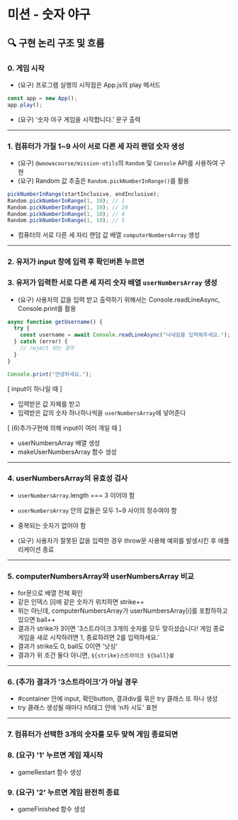 # 미션 - 숫자 야구

## 🔍 구현 논리 구조 및 흐름

### 0. 게임 시작

- (요구) 프로그램 실행의 시작점은 App.js의 play 메서드

```javascript
const app = new App();
app.play();
```

- (요구) '숫자 야구 게임을 시작합니다.' 문구 출력

---

### 1. 컴퓨터가 가질 1~9 사이 서로 다른 세 자리 랜덤 숫자 생성

- (요구) `@woowacourse/mission-utils`의 `Random` 및 `Console` API를 사용하여 구현
- (요구) Random 값 추출은 `Random.pickNumberInRange()`를 활용

```javascript
pickNumberInRange(startInclusive, endInclusive);
Random.pickNumberInRange(1, 10); // 1
Random.pickNumberInRange(1, 10); // 10
Random.pickNumberInRange(1, 10); // 4
Random.pickNumberInRange(1, 10); // 5
```

- 컴퓨터의 서로 다른 세 자리 랜덤 값 배열 `computerNumbersArray` 생성

---

### 2. 유저가 input 창에 입력 후 확인버튼 누르면

### 3. 유저가 입력한 서로 다른 세 자리 숫자 배열 `userNumbersArray` 생성

- (요구) 사용자의 값을 입력 받고 출력하기 위해서는 Console.readLineAsync, Console.print를 활용

```javascript
async function getUsername() {
  try {
    const username = await Console.readLineAsync("닉네임을 입력해주세요.");
  } catch (error) {
    // reject 되는 경우
  }
}
```

```javascript
Console.print("안녕하세요.");
```

[ input이 하나일 때 ]

- 입력받은 값 자체를 받고
- 입력받은 값의 숫자 하나하나씩을 `userNumbersArray`에 넣어준다

[ (6)추가구현에 의해 input이 여러 개일 때 ]

- userNumbersArray 배열 생성
- makeUserNumbersArray 함수 생성

---

### 4. userNumbersArray의 유효성 검사

- `userNumbersArray`.length === 3 이어야 함
- `userNumbersArray` 안의 값들은 모두 1~9 사이의 정수여야 함
- 중복되는 숫자가 없어야 함

- (요구) 사용자가 잘못된 값을 입력한 경우 throw문 사용해 예외를 발생시킨 후 애플리케이션 종료

---

### 5. computerNumbersArray와 userNumbersArray 비교

- for문으로 배열 전체 확인
- 같은 인덱스 [i]에 같은 숫자가 위치하면 strike++
- 위는 아닌데, computerNumbersArray가 userNumbersArray[i]를 포함하하고 있으면 ball++
- 결과가 strike가 3이면 '3스트라이크 3개의 숫자를 모두 맞히셨습니다! 게임 종료
  게임을 새로 시작하려면 1, 종료하려면 2를 입력하세요.'
- 결과가 strike도 0, ball도 0이면 '낫싱'
- 결과가 위 조건 둘다 아니면, `${strike}스트라이크 ${ball}볼`

---

### 6. (추가) 결과가 '3스트라이크'가 아닐 경우

- #container 안에 input, 확인button, 결과div를 묶은 try 클래스 또 하나 생성
- try 클래스 생성될 때마다 h5태그 안에 'n차 시도' 표현

---

### 7. 컴퓨터가 선택한 3개의 숫자를 모두 맞혀 게임 종료되면

### 8. (요구) '1' 누르면 게임 재시작

- gameRestart 함수 생성

### 9. (요구) '2' 누르면 게임 완전히 종료

- gameFinished 함수 생성
